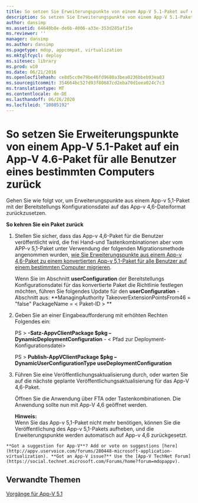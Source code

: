 ```yaml
---
title: So setzen Sie Erweiterungspunkte von einem App-V 5.1-Paket auf ein App-V 4.6-Paket für alle Benutzer eines bestimmten Computers zurück
description: So setzen Sie Erweiterungspunkte von einem App-V 5.1-Paket auf ein App-V 4.6-Paket für alle Benutzer eines bestimmten Computers zurück
author: dansimp
ms.assetid: 64640b8e-de6b-4006-a33e-353d285af15e
ms.reviewer: ''
manager: dansimp
ms.author: dansimp
ms.pagetype: mdop, appcompat, virtualization
ms.mktglfcycl: deploy
ms.sitesec: library
ms.prod: w10
ms.date: 06/21/2016
ms.openlocfilehash: ce8d5cc0e79be46fd9680a3bea0236bbeb93ea83
ms.sourcegitcommit: 354664bc527d93f80687cd2eba70d1eea024c7c3
ms.translationtype: MT
ms.contentlocale: de-DE
ms.lasthandoff: 06/26/2020
ms.locfileid: "10805192"
---
```

# So setzen Sie Erweiterungspunkte von einem App-V 5.1-Paket auf ein App-V 4.6-Paket für alle Benutzer eines bestimmten Computers zurück


Gehen Sie wie folgt vor, um Erweiterungspunkte aus einem App-v 5,1-Paket mit der Bereitstellungs Konfigurationsdatei auf das App-v 4,6-Dateiformat zurückzusetzen.

**So kehren Sie ein Paket zurück**

1.  Stellen Sie sicher, dass das App-v 4,6-Paket für die Benutzer veröffentlicht wird, die frei Hand-und Tastenkombinationen aber vom APP-v 5,1-Paket unter Verwendung der folgenden Migrationsmethode angenommen wurden, [wie Sie Erweiterungspunkte aus einem App-v 4,6-Paket zu einem konvertierten App-v 5,1-Paket für alle Benutzer auf einem bestimmten Computer migrieren](how-to-migrate-extension-points-from-an-app-v-46-package-to-a-converted-app-v-51-package-for-all-users-on-a-specific-computer.md).

    Wenn Sie im Abschnitt **userConfiguration** der Bereitstellungs Konfigurationsdatei für das konvertierte Paket die Richtlinie festlegen möchten, führen Sie folgendes Update für den **userConfiguration** -Abschnitt aus: **ManagingAuthority TakeoverExtensionPointsFrom46 = "false" PackageName = &lt; Paket-ID &gt; **

2.  Geben Sie an einer Eingabeaufforderung mit erhöhten Rechten Folgendes ein:

    PS &gt; **-Satz-AppvClientPackage $pkg – DynamicDeploymentConfiguration** - &lt; Pfad zur Deployment-Konfigurationsdatei&gt;

    PS &gt; **Publish-AppVClientPackage $pkg – DynamicUserConfigurationType useDeploymentConfiguration**

3.  Führen Sie eine Veröffentlichungsaktualisierung durch, oder warten Sie auf die nächste geplante Veröffentlichungsaktualisierung für das App-V 4,6-Paket.

    Öffnen Sie die Anwendung über FTA oder Tastenkombinationen. Die Anwendung sollte nun mit App-V 4,6 geöffnet werden.

    **Hinweis:**  
    Wenn Sie das App-v 5,1-Paket nicht mehr benötigen, können Sie die Veröffentlichung des App-v 5,1-Pakets aufheben, und die Erweiterungspunkte werden automatisch auf App-v 4,6 zurückgesetzt.



~~~
**Got a suggestion for App-V**? Add or vote on suggestions [here](http://appv.uservoice.com/forums/280448-microsoft-application-virtualization). **Got an App-V issue?** Use the [App-V TechNet Forum](https://social.technet.microsoft.com/Forums/home?forum=mdopappv).
~~~

## Verwandte Themen


[Vorgänge für App-V 5.1](operations-for-app-v-51.md)










